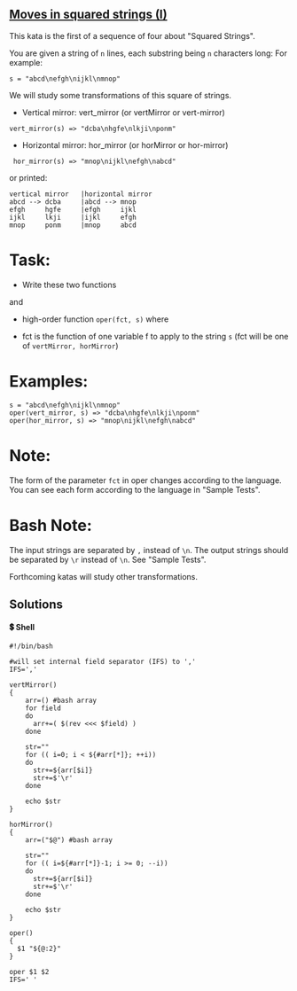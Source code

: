 ## [Moves in squared strings (I)](https://www.codewars.com/kata/56dbe0e313c2f63be4000b25)

This kata is the first of a sequence of four about "Squared Strings".

You are given a string of `n` lines, each substring being `n` characters long: For example:

`s = "abcd\nefgh\nijkl\nmnop"`

We will study some transformations of this square of strings.

- Vertical mirror:
vert_mirror (or vertMirror or vert-mirror)
```
vert_mirror(s) => "dcba\nhgfe\nlkji\nponm"
```
- Horizontal mirror:
hor_mirror (or horMirror or hor-mirror)
```
 hor_mirror(s) => "mnop\nijkl\nefgh\nabcd"
```

or printed:

```
vertical mirror   |horizontal mirror   
abcd --> dcba     |abcd --> mnop 
efgh     hgfe     |efgh     ijkl 
ijkl     lkji     |ijkl     efgh 
mnop     ponm     |mnop     abcd 
```

# Task:
- Write these two functions

and

- high-order function `oper(fct, s)` where

 - fct is the function of one variable f to apply to the string `s`
(fct will be one of `vertMirror, horMirror`)

# Examples:
```
s = "abcd\nefgh\nijkl\nmnop"
oper(vert_mirror, s) => "dcba\nhgfe\nlkji\nponm"
oper(hor_mirror, s) => "mnop\nijkl\nefgh\nabcd"
```
# Note:
The form of the parameter `fct` in oper
changes according to the language. You can see each form according to the language in "Sample Tests".

# Bash Note:
The input strings are separated by `,` instead of `\n`. The output strings should be separated by `\r` instead of `\n`. See "Sample Tests".

Forthcoming katas will study other transformations.

## Solutions
#### 💲 Shell
```shell
#!/bin/bash

#will set internal field separator (IFS) to ','
IFS=','

vertMirror()
{
    arr=() #bash array
    for field 
    do
      arr+=( $(rev <<< $field) )
    done
    
    str=""
    for (( i=0; i < ${#arr[*]}; ++i))
    do
      str+=${arr[$i]}
      str+=$'\r'
    done
    
    echo $str
}

horMirror()
{
    arr=("$@") #bash array
    
    str=""
    for (( i=${#arr[*]}-1; i >= 0; --i))
    do
      str+=${arr[$i]}
      str+=$'\r'
    done
    
    echo $str
}

oper()
{
  $1 "${@:2}"
}

oper $1 $2
IFS=' '
```
